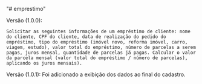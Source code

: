 "# emprestimo" 

Versão (1.0.0):

	Solicitar as seguintes informações de um empréstimo de cliente: nome do cliente, CPF do cliente, data de realização do pedido do empréstimo, tipo do empréstimo (imóvel novo, reforma imóvel, carro, viagem, estudo), valor total do empréstimo, número de parcelas a serem pagas, juros mensal, quantidade de parcelas já pagas. Calcular o valor da parcela mensal (valor total do empréstimo / número de parcelas), aplicando os juros mensais).

Versão (1.0.1):
	Foi adicionado a exibição dos dados ao final do cadastro.